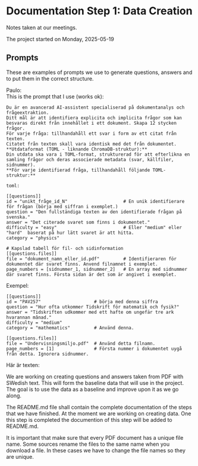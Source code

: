 # Documentation Step 1: Data Creation
Notes taken at our meetings.

The project started on Monday, 2025-05-19

## **Prompts**

These are examples of prompts we use to generate questions, answers and to put
them in the correct structure.

Paulo:</br>
This is the prompt that I use (works ok):
```
Du är en avancerad AI-assistent specialiserad på dokumentanalys och frågeextraktion. 
Ditt mål är att identifiera explicita och implicita frågor som kan besvaras direkt från innehållet i ett dokument. Skapa 12 stycken frågor. 
För varje fråga: tillhandahåll ett svar i form av ett citat från texten. 
Citatet från texten skall vara identisk med det från dokumentet. 
**Utdataformat (TOML - liknande ChromaDB-struktur):** 
Din utdata ska vara i TOML-format, strukturerad för att efterlikna en samling frågor och deras associerade metadata (svar, källfiler, sidnummer). 
**För varje identifierad fråga, tillhandahåll följande TOML-struktur:**

toml:

[[questions]]
id = "unikt_fråge_id_N"                     # En unik identifierare för frågan (börja med siffran i exemplet.)
question = "Den fullständiga texten av den identifierade frågan på svenska."
answer = "Det citerade svaret som finns i dokumentet."
difficulty = "easy"                         # Eller "medium" eller "hard"  baserat på hur lätt svaret är att hitta.
category = "physics" 

# Kapslad tabell för fil- och sidinformation
[[questions.files]]
file = "dokument_namn_eller_id.pdf"         # Identifieraren för dokumentet där svaret finns. Anvend filnamnet i exemplet. 
page_numbers = [sidnummer_1, sidnummer_2]   # En array med sidnummer där svaret finns. Första sidan är det som är angivet i exemplet.
```

Exempel:
```
[[questions]]
id = "PAV257"                    # börja med denna siffra
question = "Hur ofta utkommer Tidskrift för matematik och fysik?"
answer = "Tidskriften udkommer med ett hafte om ungefär tre ark hvarannan mânad."
difficulty = "medium"
category = "mathematics"         # Använd denna. 

[[questions.files]]
file = "Undervisningsmiljo.pdf"  # Använd detta filnamn.
page_numbers = [1]               # Första nummer i dokumentet uygå från detta. Ignorera sidnummer. 
```

Här är texten:


We are working on creating questions and answers taken from PDF with SWedish text.
This will form the baseline data that will use in the project. The goal is to use
the data as a baseline and improve upon it as we go along.

The README.md file shall contain the complete documentation of the steps that we
have finished. At the moment we are working on creating data. One this step is
completed the documention of this step will be added to README.md.

It is important that make sure that every PDF document has a unique file name.
Some sources rename the files to the same name when you download a file. In these
cases we have to change the file names so they are unique.
